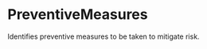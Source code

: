 PreventiveMeasures
==================

Identifies preventive measures to be taken to mitigate risk.
